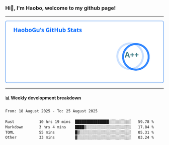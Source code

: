 <!--<h2 align="center"> Hi👋, I'm Haobo, welcome to my github page! </h2>-->
### Hi👋, I'm Haobo, welcome to my github page!
-------

<img href="https://github.com/HaoboGu" src="assets/stats.svg" alt="github stats" /> 

-------

#### 📊 **Weekly development breakdown**
<!--START_SECTION:waka-->

```txt
From: 18 August 2025 - To: 25 August 2025

Rust           10 hrs 19 mins  ███████████████░░░░░░░░░░   59.78 %
Markdown       3 hrs 4 mins    ████▒░░░░░░░░░░░░░░░░░░░░   17.84 %
TOML           55 mins         █▒░░░░░░░░░░░░░░░░░░░░░░░   05.31 %
Other          33 mins         ▓░░░░░░░░░░░░░░░░░░░░░░░░   03.24 %
```

<!--END_SECTION:waka-->
<!--
backup url: https://github-readme-status-dusky-ten.vercel.app/api?username=HaoboGu&count_private=true&show_icons=true&theme=transparent&border_color=2f80ed
-->
<!--
**HaoboGu/HaoboGu** is a ✨ _special_ ✨ repository because its `README.md` (this file) appears on your GitHub profile.

Here are some ideas to get you started:

- 🔭 I’m currently working on AI-assisted programming tools
- 🌱 I’m currently learning ...
- 👯 I’m looking to collaborate on ...
- 🤔 I’m looking for help with ...
- 💬 Ask me about ...
- 📫 How to reach me: ...
- 😄 Pronouns: ...
- ⚡ Fun fact: ...
-->
